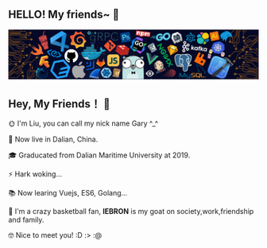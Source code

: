 ## HELLO! My friends~ 👋   

![header](./imgs/header_.png)

## Hey, My Friends！ 👋   

🌞 I'm Liu, you can call my nick name Gary ^_^		

👔 Now live in Dalian, China.		

🎓 Graducated from Dalian Maritime University at 2019.				
	
⚡ Hark woking... 				

📚 Now learing Vuejs, ES6, Golang...			

🏀 I'm a crazy basketball fan, **lEBRON** is my goat on society,work,friendship and family. 		

🤓 Nice to meet you! :D :> :@ 	


<!--
**GaryLiu1996/GaryLiu1996** is a ✨ _special_ ✨ repository because its `README.md` (this file) appears on your GitHub profile.

Here are some ideas to get you started:

- 🔭 I’m currently working on ...
- 🌱 I’m currently learning ...
- 👯 I’m looking to collaborate on ...
- 🤔 I’m looking for help with ...
- 💬 Ask me about ...
- 📫 How to reach me: ...
- 😄 Pronouns: ...
- ⚡ Fun fact: ...
-->
